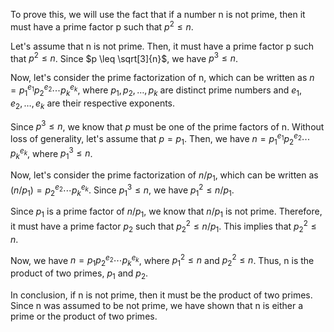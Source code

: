  To prove this, we will use the fact that if a number n is not prime, then it must have a prime factor p such that $p^2 \leq n$.

Let's assume that n is not prime. Then, it must have a prime factor p such that $p^2 \leq n$. Since $p \leq \sqrt[3]{n}$, we have $p^3 \leq n$.

Now, let's consider the prime factorization of n, which can be written as $n = p_1^{e_1}p_2^{e_2} \cdots p_k^{e_k}$, where $p_1, p_2, \ldots, p_k$ are distinct prime numbers and $e_1, e_2, \ldots, e_k$ are their respective exponents.

Since $p^3 \leq n$, we know that $p$ must be one of the prime factors of n. Without loss of generality, let's assume that $p = p_1$. Then, we have $n = p_1^{e_1}p_2^{e_2} \cdots p_k^{e_k}$, where $p_1^3 \leq n$.

Now, let's consider the prime factorization of $n/p_1$, which can be written as $(n/p_1) = p_2^{e_2} \cdots p_k^{e_k}$. Since $p_1^3 \leq n$, we have $p_1^2 \leq n/p_1$.

Since $p_1$ is a prime factor of $n/p_1$, we know that $n/p_1$ is not prime. Therefore, it must have a prime factor $p_2$ such that $p_2^2 \leq n/p_1$. This implies that $p_2^2 \leq n$.

Now, we have $n = p_1p_2^{e_2} \cdots p_k^{e_k}$, where $p_1^2 \leq n$ and $p_2^2 \leq n$. Thus, n is the product of two primes, $p_1$ and $p_2$.

In conclusion, if n is not prime, then it must be the product of two primes. Since n was assumed to be not prime, we have shown that n is either a prime or the product of two primes.